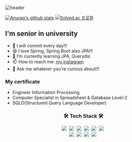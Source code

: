 ![header](https://capsule-render.vercel.app/api?type=soft&color=auto&height=150&section=header&text=MinChul-Son&fontSize=70&animation=twinkling)




<div align=left>
	
   [![Anurag's github stats](https://github-readme-stats.vercel.app/api?username=MinChul-Son)](https://github.com/anuraghazra/github-readme-stats)
[![Solved.ac
프로필](http://mazassumnida.wtf/api/v2/generate_badge?boj=smc5236)](https://solved.ac/smc5236)
  </div>
  <div>
	<h2>I'm senior in university</h2>
	<ul>
		<li>👯 I will commit every day!!!</li>
		<li>😄 I love Spring, Spring Boot also JPA!!!</li>
		<li>🌱 I’m currently learning JPA, Querydsl</li>
		<li>📫 How to reach me: <a href="https://www.instagram.com/minchul._.s/">my instagram</a></li>
		<li>💬 Ask me whatever you're curious about!!!</li>
	</ul>
</div>
<div>
	<h3>My certificate</h3>
	<ul>
		<li>Engineer Information Processing</li>
		<li>Computer Specialist in Spreadsheet & Database Level-2</li>
		<li>SQLD(Structured Query Language Developer)</li>
	</ul>
</div>


<h3 align="center">🛠 Tech Stack 🛠</h3>

<p align="center">
  <img src="https://img.shields.io/badge/Python-3766AB?style=flat-square&logo=Python&logoColor=white"/></a>&nbsp 
  <img src="https://img.shields.io/badge/Java-007396?style=flat-square&logo=Java&logoColor=white"/></a>&nbsp 
  <img src="https://img.shields.io/badge/C-A8B9CC?style=flat-square&logo=C&logoColor=white"/></a>&nbsp 
  <img src="https://img.shields.io/badge/Spring-6DB33F?style=flat-square&logo=Spring&logoColor=white"/></a>&nbsp
  <img src="https://img.shields.io/badge/Spring Boot-6DB33F?style=flat-square&logo=Spring-Boot&logoColor=white"/></a>&nbsp
  <img src="https://img.shields.io/badge/Mysql-E6B91E?style=flat-square&logo=MySql&logoColor=white"/></a>&nbsp 
  <br> 
  <img src="https://img.shields.io/badge/IntelliJ IDEA-000000?style=flat-square&logo=IntelliJ-IDEA&logoColor=white"/></a>&nbsp
  <img src="https://img.shields.io/badge/Eclipse IDE-2C2255?style=flat-square&logo=Eclipse-IDE&logoColor=white"/></a>&nbsp
  <img src="https://img.shields.io/badge/Visual Studio Code-007ACC?style=flat-square&logo=Visual-Studio-Code&logoColor=white"/></a>&nbsp
  <img src="https://img.shields.io/badge/JUnit5-25A162?style=flat-square&logo=JUnit5&logoColor=white"/></a>&nbsp
  <br> 
</p>
  
  
   
<!--
**MinChul-Son/MinChul-Son** is a ✨ _special_ ✨ repository because its `README.md` (this file) appears on your GitHub profile.
  <img src="https://img.shields.io/badge/Javascript-ffb13b?style=flat-square&logo=javascript&logoColor=white"/></a>&nbsp 
  <img src="https://img.shields.io/badge/css-1572B6?style=flat-square&logo=css3&logoColor=white"/></a>&nbsp 
  <img src="https://img.shields.io/badge/HTML-6DB33F?style=flat-square&logo=HTML5&logoColor=white"/></a>&nbsp
  <img src="https://img.shields.io/badge/Node.js-092E20?style=flat-square&logo=Node.js&logoColor=white"/></a>&nbsp
  <img src="https://img.shields.io/badge/TensorFlow-DB3552?style=flat-square&logo=TensorFlow&logoColor=white"/></a>&nbsp
  <img src="https://img.shields.io/badge/Django-092E20?style=flat-square&logo=Django&logoColor=white"/></a>&nbsp 
  <img src="https://img.shields.io/badge/Bootstrap-A8B9CC?style=flat-square&logo=Bootstrap&logoColor=white"/></a>&nbsp 
Here are some ideas to get you started:

- 🔭 I’m currently working on ...
- 🌱 I’m currently learning ...
- 👯 I’m looking to collaborate on ..
- 🤔 I’m looking for help with ...
- 💬 Ask me about ...
- 📫 How to reach me: ...
- 😄 Pronouns: ...
- ⚡ Fun fact: ...
-->
